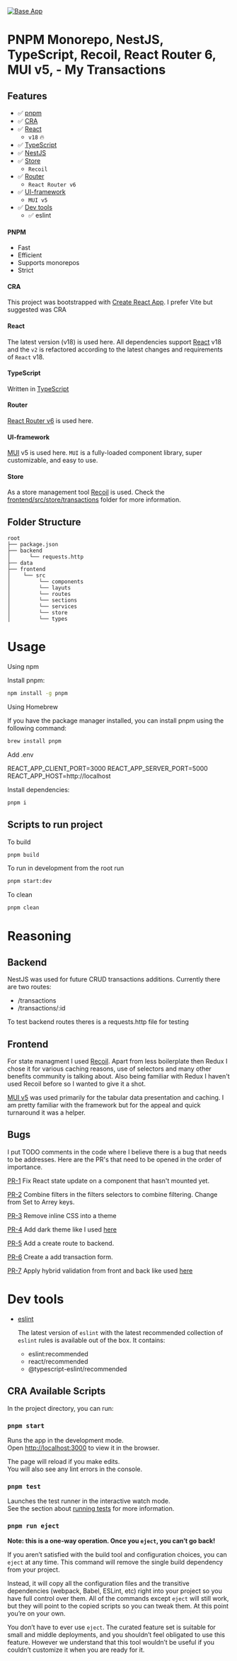 <a href="http://www.digitalwebart.net/" target="_blank" rel="noreferrer">
 <img src="./frontend/public/cover.png" title="Base App">
</a>

# PNPM Monorepo, NestJS, TypeScript, Recoil, React Router 6, MUI v5, - My Transactions

## Features

- ✅ [pnpm](#pnpm)
- ✅ [CRA](#cra)
- ✅ [React](#react)
  - `v18` 🔥
- ✅ [TypeScript](#typescript)
- ✅ [NestJS](#nestjs)
- ✅ [Store](#store)
  - `Recoil`
- ✅ [Router](#router)
  - `React Router v6`
- ✅ [UI-framework](#ui-framework)
  - `MUI v5`
- ✅ [Dev tools](#dev-tools)
  - ✅ eslint

#### PNPM

- Fast
- Efficient
- Supports monorepos
- Strict

#### CRA

This project was bootstrapped with [Create React App](https://github.com/facebook/create-react-app). I prefer Vite but suggested was CRA

#### React

The latest version (v18) is used here. All dependencies support [React](https://reactjs.org/) v18 and the `v2` is refactored according to the latest changes and requirements of `React` v18.

#### TypeScript

Written in [TypeScript](https://www.typescriptlang.org/)

#### Router

[React Router v6](https://reactrouter.com/) is used here.

#### UI-framework

[MUI](https://mui.com/) v5 is used here. `MUI` is a fully-loaded component library, super customizable, and easy to use.

#### Store

As a store management tool [Recoil](https://recoiljs.org/) is used. Check the [frontend/src/store/transactions](./src/store/transactions/index.ts) folder for more information.

## Folder Structure

```
root
├── package.json
├── backend
│      └── requests.http
├── data
├── frontend
│    └── src
│         └── components
│         └── layuts
│         └── routes
│         └── sections
│         └── services
│         └── store
│         └── types
```

# Usage

Using npm

Install pnpm:

```bash
npm install -g pnpm
```

Using Homebrew

If you have the package manager installed, you can install pnpm using the following command:

```bash
brew install pnpm
```

Add .env

REACT_APP_CLIENT_PORT=3000
REACT_APP_SERVER_PORT=5000
REACT_APP_HOST=http://localhost

Install dependencies:

```bash
pnpm i
```

## Scripts to run project

To build

```bash
pnpm build
```

To run in development from the root run

```bash
pnpm start:dev
```

To clean

```bash
pnpm clean
```

# Reasoning

## Backend

NestJS was used for future CRUD transactions additions. Currently there are two routes:

- /transactions
- /transactions/:id

To test backend routes theres is a requests.http file for testing

## Frontend

For state managment I used [Recoil](#). Apart from less boilerplate then Redux I chose it for various caching reasons, use of selectors and many other benefits community is talking about. Also being familiar with Redux I haven't used Recoil before so I wanted to give it a shot.

[MUI v5](#) was used primarily for the tabular data presentation and caching. I am pretty familiar with the framework but for the appeal and quick turnaround it was a helper.

## Bugs

I put TODO comments in the code where I believe there is a bug that needs to be addresses. Here are the PR's that need to be opened in the order of importance.

[PR-1](#) Fix React state update on a component that hasn't mounted yet.

[PR-2](#) Combine filters in the filters selectors to combine filtering. Change from Set to Arrey keys.

[PR-3](#) Remove inline CSS into a theme

[PR-4](#) Add dark theme like I used [here](#https://github.com/cosmology/mui-v5-theme-switcher)

[PR-5](#) Add a create route to backend.

[PR-6](#) Create a add transaction form.

[PR-7](#) Apply hybrid validation from front and back like used [here](#https://github.com/cosmology/vite-monorepo-front-back-validation-ts-mui-v5)

# Dev tools

- [eslint](https://eslint.org/)

  The latest version of `eslint` with the latest recommended collection of `eslint` rules is available out of the box. It contains:

  - eslint:recommended
  - react/recommended
  - @typescript-eslint/recommended

## CRA Available Scripts

In the project directory, you can run:

### `pnpm start`

Runs the app in the development mode.\
Open [http://localhost:3000](http://localhost:3000) to view it in the browser.

The page will reload if you make edits.\
You will also see any lint errors in the console.

### `pnpm test`

Launches the test runner in the interactive watch mode.\
See the section about [running tests](https://facebook.github.io/create-react-app/docs/running-tests) for more information.

### `pnpm run eject`

**Note: this is a one-way operation. Once you `eject`, you can’t go back!**

If you aren’t satisfied with the build tool and configuration choices, you can `eject` at any time. This command will remove the single build dependency from your project.

Instead, it will copy all the configuration files and the transitive dependencies (webpack, Babel, ESLint, etc) right into your project so you have full control over them. All of the commands except `eject` will still work, but they will point to the copied scripts so you can tweak them. At this point you’re on your own.

You don’t have to ever use `eject`. The curated feature set is suitable for small and middle deployments, and you shouldn’t feel obligated to use this feature. However we understand that this tool wouldn’t be useful if you couldn’t customize it when you are ready for it.
